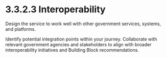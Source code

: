 # 3.3.2.3 Interoperability

Design the service to work well with other government services, systems, and platforms.

Identify potential integration points within your journey. Collaborate with relevant government agencies and stakeholders to align with broader interoperability initiatives and Building Block recommendations.
